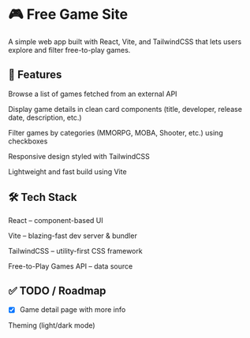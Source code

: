 # 🎮 Free Game Site

A simple web app built with React, Vite, and TailwindCSS that lets users explore and filter free-to-play games.

## 🚀 Features

Browse a list of games fetched from an external API

Display game details in clean card components (title, developer, release date, description, etc.)

Filter games by categories (MMORPG, MOBA, Shooter, etc.) using checkboxes

Responsive design styled with TailwindCSS

Lightweight and fast build using Vite

## 🛠️ Tech Stack

React
 – component-based UI

Vite
 – blazing-fast dev server & bundler

TailwindCSS
 – utility-first CSS framework

Free-to-Play Games API
 – data source

 ## ✅ TODO / Roadmap

- [X] Game detail page with more info

 Theming (light/dark mode)
